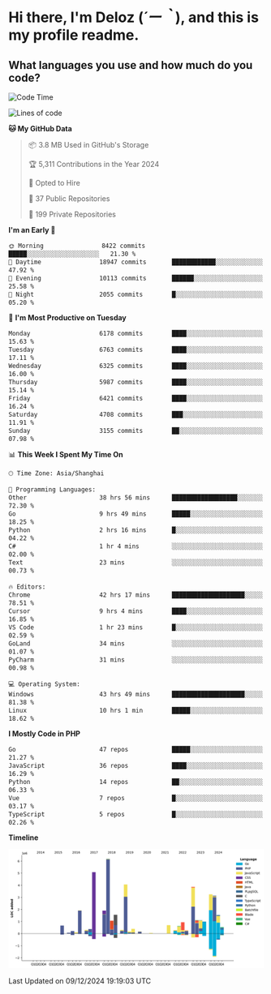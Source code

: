 # **Hi there, I'm Deloz (*´ー｀*), and this is my profile readme.**

## **What languages you use and how much do you code?**

<!--START_SECTION:waka-->
![Code Time](http://img.shields.io/badge/Code%20Time-5%2C239%20hrs%208%20mins-blue)

![Lines of code](https://img.shields.io/badge/From%20Hello%20World%20I%27ve%20Written-42.7%20million%20lines%20of%20code-blue)

**🐱 My GitHub Data** 

> 📦 3.8 MB Used in GitHub's Storage 
 > 
> 🏆 5,311 Contributions in the Year 2024
 > 
> 💼 Opted to Hire
 > 
> 📜 37 Public Repositories 
 > 
> 🔑 199 Private Repositories 
 > 
**I'm an Early 🐤** 

```text
🌞 Morning                8422 commits        █████░░░░░░░░░░░░░░░░░░░░   21.30 % 
🌆 Daytime                18947 commits       ████████████░░░░░░░░░░░░░   47.92 % 
🌃 Evening                10113 commits       ██████░░░░░░░░░░░░░░░░░░░   25.58 % 
🌙 Night                  2055 commits        █░░░░░░░░░░░░░░░░░░░░░░░░   05.20 % 
```
📅 **I'm Most Productive on Tuesday** 

```text
Monday                   6178 commits        ████░░░░░░░░░░░░░░░░░░░░░   15.63 % 
Tuesday                  6763 commits        ████░░░░░░░░░░░░░░░░░░░░░   17.11 % 
Wednesday                6325 commits        ████░░░░░░░░░░░░░░░░░░░░░   16.00 % 
Thursday                 5987 commits        ████░░░░░░░░░░░░░░░░░░░░░   15.14 % 
Friday                   6421 commits        ████░░░░░░░░░░░░░░░░░░░░░   16.24 % 
Saturday                 4708 commits        ███░░░░░░░░░░░░░░░░░░░░░░   11.91 % 
Sunday                   3155 commits        ██░░░░░░░░░░░░░░░░░░░░░░░   07.98 % 
```


📊 **This Week I Spent My Time On** 

```text
🕑︎ Time Zone: Asia/Shanghai

💬 Programming Languages: 
Other                    38 hrs 56 mins      ██████████████████░░░░░░░   72.30 % 
Go                       9 hrs 49 mins       █████░░░░░░░░░░░░░░░░░░░░   18.25 % 
Python                   2 hrs 16 mins       █░░░░░░░░░░░░░░░░░░░░░░░░   04.22 % 
C#                       1 hr 4 mins         ░░░░░░░░░░░░░░░░░░░░░░░░░   02.00 % 
Text                     23 mins             ░░░░░░░░░░░░░░░░░░░░░░░░░   00.73 % 

🔥 Editors: 
Chrome                   42 hrs 17 mins      ████████████████████░░░░░   78.51 % 
Cursor                   9 hrs 4 mins        ████░░░░░░░░░░░░░░░░░░░░░   16.85 % 
VS Code                  1 hr 23 mins        █░░░░░░░░░░░░░░░░░░░░░░░░   02.59 % 
GoLand                   34 mins             ░░░░░░░░░░░░░░░░░░░░░░░░░   01.07 % 
PyCharm                  31 mins             ░░░░░░░░░░░░░░░░░░░░░░░░░   00.98 % 

💻 Operating System: 
Windows                  43 hrs 49 mins      ████████████████████░░░░░   81.38 % 
Linux                    10 hrs 1 min        █████░░░░░░░░░░░░░░░░░░░░   18.62 % 
```

**I Mostly Code in PHP** 

```text
Go                       47 repos            █████░░░░░░░░░░░░░░░░░░░░   21.27 % 
JavaScript               36 repos            ████░░░░░░░░░░░░░░░░░░░░░   16.29 % 
Python                   14 repos            ██░░░░░░░░░░░░░░░░░░░░░░░   06.33 % 
Vue                      7 repos             █░░░░░░░░░░░░░░░░░░░░░░░░   03.17 % 
TypeScript               5 repos             █░░░░░░░░░░░░░░░░░░░░░░░░   02.26 % 
```



**Timeline**

![Lines of Code chart](https://raw.githubusercontent.com/deloz/deloz/main/assets/bar_graph.png)


 Last Updated on 09/12/2024 19:19:03 UTC
<!--END_SECTION:waka-->
